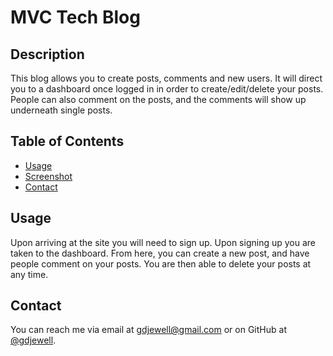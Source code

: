 # MVC Tech Blog

## Description

This blog allows you to create posts, comments and new users. It will direct you to a dashboard once logged in in order to create/edit/delete your posts. People can also comment on the posts, and the comments will show up underneath single posts.

## Table of Contents

- [Usage](#usage)
- [Screenshot](#screenshot)
- [Contact](#contact)

## Usage

Upon arriving at the site you will need to sign up. Upon signing up you are taken to the dashboard. From here, you can create a new post, and have people comment on your posts. You are then able to delete your posts at any time.

## Contact

You can reach me via email at [gdjewell@gmail.com](mailto:gdjewell@gmail.com) or on GitHub at [@gdjewell](https://gdjewell.github.com).
